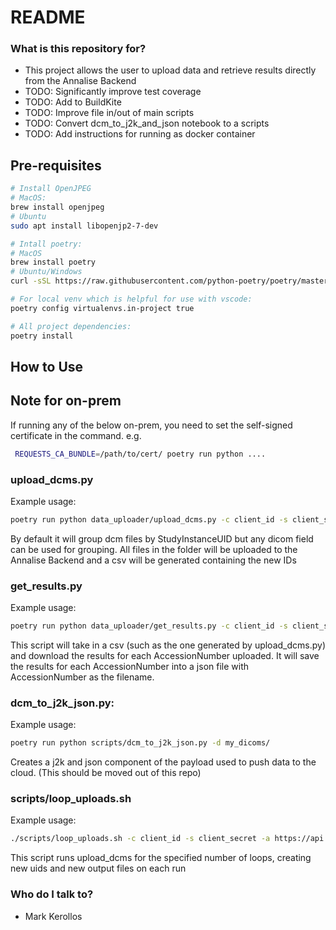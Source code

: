 # README #

### What is this repository for? ###

* This project allows the user to upload data and retrieve results directly from the Annalise Backend
* TODO: Significantly improve test coverage
* TODO: Add to BuildKite
* TODO: Improve file in/out of main scripts
* TODO: Convert dcm_to_j2k_and_json notebook to a scripts
* TODO: Add instructions for running as docker container

## Pre-requisites ##
```bash
# Install OpenJPEG
# MacOS:
brew install openjpeg
# Ubuntu
sudo apt install libopenjp2-7-dev

# Intall poetry:
# MacOS
brew install poetry
# Ubuntu/Windows
curl -sSL https://raw.githubusercontent.com/python-poetry/poetry/master/get-poetry.py | python -

# For local venv which is helpful for use with vscode:
poetry config virtualenvs.in-project true

# All project dependencies:
poetry install
```

## How to Use ##
## Note for on-prem ##
If running any of the below on-prem, you need to set the self-signed certificate in the command.
e.g. 
```bash 
 REQUESTS_CA_BUNDLE=/path/to/cert/ poetry run python ....
```


### upload_dcms.py ###
Example usage: 
```bash
poetry run python data_uploader/upload_dcms.py -c client_id -s client_secret -a https://api.environment.annaliseai.io -d /path/to/data
```
By default it will group dcm files by StudyInstanceUID but any dicom field can be used for grouping. 
All files in the folder will be uploaded to the Annalise Backend and a csv will be generated containing the 
new IDs



### get_results.py ###
Example usage: 
```bash
poetry run python data_uploader/get_results.py -c client_id -s client_secret -a https://api.environment.annaliseai.io -i output/upload_map_20210704-204221.csv
```
This script will take in a csv (such as the one generated by upload_dcms.py) and download the results for each AccessionNumber uploaded. It will save the results
for each AccessionNumber into a json file with AccessionNumber as the filename.



### dcm_to_j2k_json.py: ###
Example usage: 
```bash
poetry run python scripts/dcm_to_j2k_json.py -d my_dicoms/
```
Creates a j2k and json component of the payload used to push data to the cloud.
(This should be moved out of this repo)



### scripts/loop_uploads.sh ###
Example usage:
```bash
./scripts/loop_uploads.sh -c client_id -s client_secret -a https://api.environment.annaliseai.io -d /path/to/data -n 5
```
This script runs upload_dcms for the specified number of loops, creating new uids and new output files on each run



### Who do I talk to? ###
* Mark Kerollos